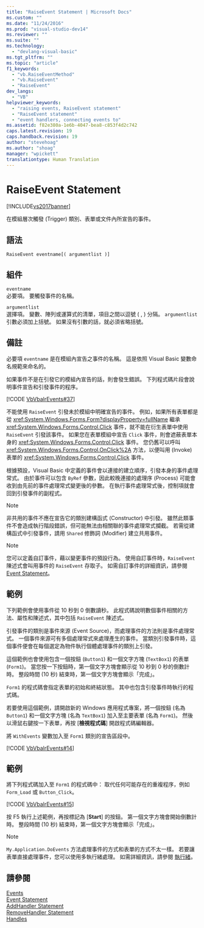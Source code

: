 ```yaml
---
title: "RaiseEvent Statement | Microsoft Docs"
ms.custom: ""
ms.date: "11/24/2016"
ms.prod: "visual-studio-dev14"
ms.reviewer: ""
ms.suite: ""
ms.technology: 
  - "devlang-visual-basic"
ms.tgt_pltfrm: ""
ms.topic: "article"
f1_keywords: 
  - "vb.RaiseEventMethod"
  - "vb.RaiseEvent"
  - "RaiseEvent"
dev_langs: 
  - "VB"
helpviewer_keywords: 
  - "raising events, RaiseEvent statement"
  - "RaiseEvent statement"
  - "event handlers, connecting events to"
ms.assetid: f82e380a-1e6b-4047-bea8-c853f4d2c742
caps.latest.revision: 19
caps.handback.revision: 19
author: "stevehoag"
ms.author: "shoag"
manager: "wpickett"
translationtype: Human Translation
---
```

# RaiseEvent Statement
[!INCLUDE[vs2017banner](../../../csharp/includes/vs2017banner.md)]

在模組層次觸發 \(Trigger\) 類別、表單或文件內所宣告的事件。  
  
## 語法  
  
```  
RaiseEvent eventname[( argumentlist )]  
```  
  
## 組件  
 `eventname`  
 必要項。  要觸發事件的名稱。  
  
 `argumentlist`  
 選擇項。  變數、陣列或運算式的清單，項目之間以逗號 \( , \) 分隔。  `argumentlist` 引數必須加上括號。  如果沒有引數的話，就必須省略括號。  
  
## 備註  
 必要項 `eventname` 是在模組內宣告之事件的名稱。  這是依照 Visual Basic 變數命名規範來命名的。  
  
 如果事件不是在引發它的模組內宣告的話，則會發生錯誤。  下列程式碼片段會說明事件宣告和引發事件的程序。  
  
 [!CODE [VbVbalrEvents#37](../CodeSnippet/VS_Snippets_VBCSharp/VbVbalrEvents#37)]  
  
 不能使用 `RaiseEvent` 引發未於模組中明確宣告的事件。  例如，如果所有表單都是從 <xref:System.Windows.Forms.Form?displayProperty=fullName> 繼承 <xref:System.Windows.Forms.Control.Click> 事件，就不能在衍生表單中使用 `RaiseEvent` 引發該事件。  如果您在表單模組中宣告 `Click` 事件，則會遮蔽表單本身的 <xref:System.Windows.Forms.Control.Click> 事件。  您仍舊可以呼叫 <xref:System.Windows.Forms.Control.OnClick%2A> 方法，以便叫用 \(Invoke\) 表單的 <xref:System.Windows.Forms.Control.Click> 事件。  
  
 根據預設，Visual Basic 中定義的事件會以連接的建立順序，引發本身的事件處理常式。  由於事件可以包含 `ByRef` 參數，因此較晚連接的處理序 \(Process\) 可能會收到由先前的事件處理常式變更後的參數。  在執行事件處理常式後，控制項就會回到引發事件的副程式。  
  
> [!NOTE]
>  非共用的事件不應在宣告它的類別建構函式 \(Constructor\) 中引發。  雖然此類事件不會造成執行階段錯誤，但可能無法由相關聯的事件處理常式攔截。  若需從建構函式中引發事件，請用 `Shared` 修飾詞 \(Modifier\) 建立共用事件。  
  
> [!NOTE]
>  您可以定義自訂事件，藉以變更事件的預設行為。  使用自訂事件時，`RaiseEvent` 陳述式會叫用事件的 `RaiseEvent` 存取子。  如需自訂事件的詳細資訊，請參閱[Event Statement](../../../visual-basic/language-reference/statements/event-statement.md)。  
  
## 範例  
 下列範例會使用事件從 10 秒到 0 倒數讀秒。  此程式碼說明數個事件相關的方法、屬性和陳述式，其中包括 `RaiseEvent` 陳述式。  
  
 引發事件的類別是事件來源 \(Event Source\)，而處理事件的方法則是事件處理常式。  一個事件來源可有多個處理常式來處理產生的事件。  當類別引發事件時，這個事件便會在每個選定為物件執行個體處理事件的類別上引發。  
  
 這個範例也會使用包含一個按鈕 \(`Button1`\) 和一個文字方塊 \(`TextBox1`\) 的表單 \(`Form1`\)。  當您按一下按鈕時，第一個文字方塊會顯示從 10 秒到 0 秒的倒數計時。  整段時間 \(10 秒\) 結束時，第一個文字方塊會顯示「完成」。  
  
 `Form1` 的程式碼會指定表單的初始和終結狀態。  其中也包含引發事件時執行的程式碼。  
  
 若要使用這個範例，請開啟新的 Windows 應用程式專案，將一個按鈕 \(名為 `Button1`\) 和一個文字方塊 \(名為 `TextBox1`\) 加入至主要表單 \(名為 `Form1`\)。  然後以滑鼠右鍵按一下表單，再按 \[**檢視程式碼**\] 開啟程式碼編輯器。  
  
 將 `WithEvents` 變數加入至 `Form1` 類別的宣告區段中。  
  
 [!CODE [VbVbalrEvents#14](../CodeSnippet/VS_Snippets_VBCSharp/VbVbalrEvents#14)]  
  
## 範例  
 將下列程式碼加入至 `Form1` 的程式碼中：  取代任何可能存在的重複程序，例如 `Form_Load` 或 `Button_Click`。  
  
 [!CODE [VbVbalrEvents#15](../CodeSnippet/VS_Snippets_VBCSharp/VbVbalrEvents#15)]  
  
 按 F5 執行上述範例，再按標記為 \[**Start**\] 的按鈕。  第一個文字方塊會開始倒數計時。  整段時間 \(10 秒\) 結束時，第一個文字方塊會顯示「完成」。  
  
> [!NOTE]
>  `My.Application.DoEvents` 方法處理事件的方式和表單的方式不太一樣。  若要讓表單直接處理事件，您可以使用多執行緒處理。  如需詳細資訊，請參閱 [執行緒](../Topic/Threading%20\(C%23%20and%20Visual%20Basic\).md)。  
  
## 請參閱  
 [Events](../../../visual-basic/programming-guide/language-features/events/events.md)   
 [Event Statement](../../../visual-basic/language-reference/statements/event-statement.md)   
 [AddHandler Statement](../../../visual-basic/language-reference/statements/addhandler-statement.md)   
 [RemoveHandler Statement](../../../visual-basic/language-reference/statements/removehandler-statement.md)   
 [Handles](../../../visual-basic/language-reference/statements/handles-clause.md)